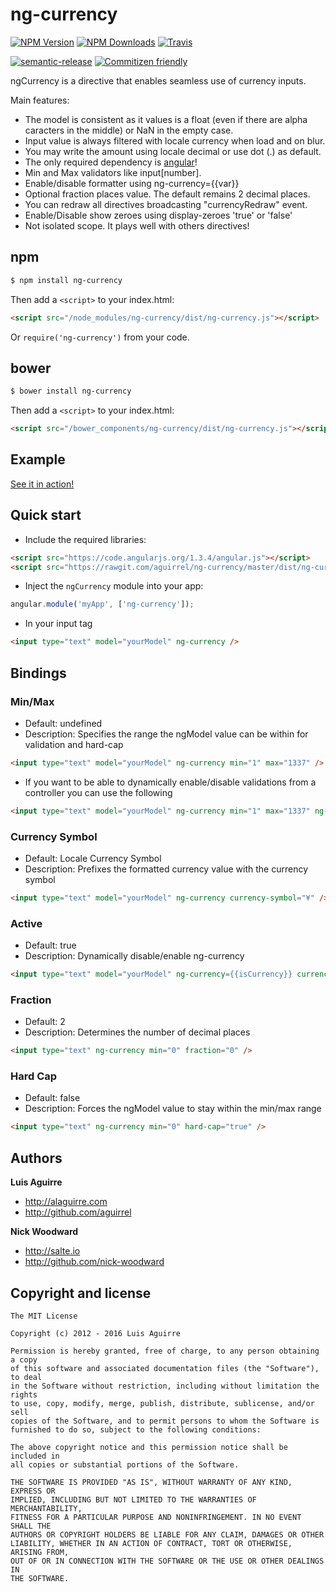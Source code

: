 # ng-currency
[![NPM Version][npm-version-image]][npm-url]
[![NPM Downloads][npm-downloads-image]][npm-url]
[![Travis][travis-ci-image]][travis-ci-url]

[![semantic-release][semantic-release-image]][semantic-release-url]
[![Commitizen friendly][commitizen-image]][commitizen-url]

ngCurrency is a directive that enables seamless use of currency inputs.

Main features:

* The model is consistent as it values is a float (even if there are alpha caracters in the middle) or NaN in the empty case.
* Input value is always filtered with locale currency when load and on blur.
* You may write the amount using locale decimal or use dot (.) as default.
* The only required dependency is [angular](https://github.com/angular/angular.js)!
* Min and Max validators like input[number].
* Enable/disable formatter using ng-currency={{var}}
* Optional fraction places value. The default remains 2 decimal places.
* You can redraw all directives broadcasting "currencyRedraw" event.
* Enable/Disable show zeroes using display-zeroes 'true' or 'false'
* Not isolated scope. It plays well with others directives!

## npm

```sh
$ npm install ng-currency
```
Then add a `<script>` to your index.html:
```html
<script src="/node_modules/ng-currency/dist/ng-currency.js"></script>
```
Or `require('ng-currency')` from your code.

## bower

```sh
$ bower install ng-currency
```
Then add a `<script>` to your index.html:
```html
<script src="/bower_components/ng-currency/dist/ng-currency.js"></script>
```

## Example

[See it in action!](https://jsbin.com/hoputodequ/edit?html,output)

## Quick start

+ Include the required libraries:

```html
<script src="https://code.angularjs.org/1.3.4/angular.js"></script>
<script src="https://rawgit.com/aguirrel/ng-currency/master/dist/ng-currency.js"></script>
```

+ Inject the `ngCurrency` module into your app:

```javascript
angular.module('myApp', ['ng-currency']);
```

+ In your input tag

```html
<input type="text" model="yourModel" ng-currency />
```

## Bindings

### Min/Max
* Default: undefined
* Description: Specifies the range the ngModel value can be within for validation and hard-cap

```html
<input type="text" model="yourModel" ng-currency min="1" max="1337" />
```

+ If you want to be able to dynamically enable/disable validations from a controller you can use the following

```html
<input type="text" model="yourModel" ng-currency min="1" max="1337" ng-required="true" />
```

### Currency Symbol
* Default: Locale Currency Symbol
* Description: Prefixes the formatted currency value with the currency symbol

```html
<input type="text" model="yourModel" ng-currency currency-symbol="¥" />
```

### Active
* Default: true
* Description: Dynamically disable/enable ng-currency

```html
<input type="text" model="yourModel" ng-currency={{isCurrency}} currency-symbol="¥" />
```

### Fraction
* Default: 2
* Description: Determines the number of decimal places

```html
<input type="text" ng-currency min="0" fraction="0" />
```

### Hard Cap
* Default: false
* Description: Forces the ngModel value to stay within the min/max range

```html
<input type="text" ng-currency min="0" hard-cap="true" />
```

## Authors

**Luis Aguirre**

+ http://alaguirre.com
+ http://github.com/aguirrel

**Nick Woodward**

+ http://salte.io
+ http://github.com/nick-woodward

## Copyright and license

	The MIT License

	Copyright (c) 2012 - 2016 Luis Aguirre

	Permission is hereby granted, free of charge, to any person obtaining a copy
	of this software and associated documentation files (the "Software"), to deal
	in the Software without restriction, including without limitation the rights
	to use, copy, modify, merge, publish, distribute, sublicense, and/or sell
	copies of the Software, and to permit persons to whom the Software is
	furnished to do so, subject to the following conditions:

	The above copyright notice and this permission notice shall be included in
	all copies or substantial portions of the Software.

	THE SOFTWARE IS PROVIDED "AS IS", WITHOUT WARRANTY OF ANY KIND, EXPRESS OR
	IMPLIED, INCLUDING BUT NOT LIMITED TO THE WARRANTIES OF MERCHANTABILITY,
	FITNESS FOR A PARTICULAR PURPOSE AND NONINFRINGEMENT. IN NO EVENT SHALL THE
	AUTHORS OR COPYRIGHT HOLDERS BE LIABLE FOR ANY CLAIM, DAMAGES OR OTHER
	LIABILITY, WHETHER IN AN ACTION OF CONTRACT, TORT OR OTHERWISE, ARISING FROM,
	OUT OF OR IN CONNECTION WITH THE SOFTWARE OR THE USE OR OTHER DEALINGS IN
	THE SOFTWARE.

[npm-version-image]: http://img.shields.io/npm/v/ng-currency.svg?style=flat
[npm-downloads-image]: http://img.shields.io/npm/dm/ng-currency.svg?style=flat
[npm-url]: https://npmjs.org/package/ng-currency

[travis-ci-image]: https://img.shields.io/travis/aguirrel/ng-currency.svg?style=flat
[travis-ci-url]: https://travis-ci.org/aguirrel/ng-currency

[commitizen-image]: https://img.shields.io/badge/commitizen-friendly-brightgreen.svg
[commitizen-url]: http://commitizen.github.io/cz-cli/

[semantic-release-image]: https://img.shields.io/badge/%20%20%F0%9F%93%A6%F0%9F%9A%80-semantic--release-e10079.svg
[semantic-release-url]: https://github.com/semantic-release/semantic-release
